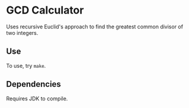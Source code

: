 # GCD Calculator
Uses recursive Euclid's approach to find the greatest common divisor of two integers.

## Use
To use, try `make`.

## Dependencies
Requires JDK to compile.
